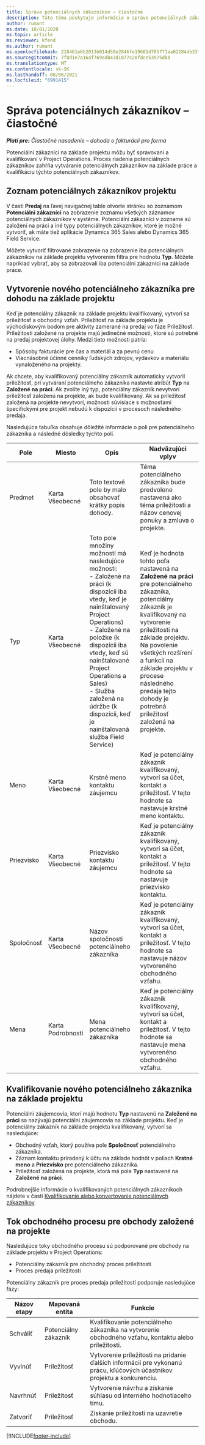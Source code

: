 ```yaml
---
title: Správa potenciálnych zákazníkov – čiastočné
description: Táto téma poskytuje informácie o správe potenciálnych zákazníkov na základe projektu (pro).
author: rumant
ms.date: 10/01/2020
ms.topic: article
ms.reviewer: kfend
ms.author: rumant
ms.openlocfilehash: 218461e6b2013b014d59e2846fe19681d785771aa82284db33ff18c8b6b83946
ms.sourcegitcommit: 7f8d1e7a16af769adb43d1877c28fdce53975db8
ms.translationtype: MT
ms.contentlocale: sk-SK
ms.lasthandoff: 08/06/2021
ms.locfileid: "6991415"
---
```

# <a name="manage-leads---lite"></a>Správa potenciálnych zákazníkov – čiastočné

_**Platí pre:** Čiastočné nasadenie – dohoda o fakturácii pro forma_

Potenciálni zákazníci na základe projektu môžu byť spravovaní a kvalifikovaní v Project Operations. Proces riadenia potenciálnych zákazníkov zahŕňa vytváranie potenciálnych zákazníkov na základe práce a kvalifikáciu týchto potenciálnych zákazníkov. 

## <a name="list-of-project-sales-leads"></a>Zoznam potenciálnych zákazníkov projektu

V časti **Predaj** na ľavej navigačnej table otvorte stránku so zoznamom **Potenciálni zákazníci** na zobrazenie zoznamu všetkých záznamov potenciálnych zákazníkov v systéme. Potenciálni zákazníci v zozname sú založení na práci a iné typy potenciálnych zákazníkov, ktoré je možné vytvoriť, ak máte tiež aplikácie Dynamics 365 Sales alebo Dynamics 365 Field Service.

Môžete vytvoriť filtrované zobrazenie na zobrazenie iba potenciálnych zákazníkov na základe projektu vytvorením filtra pre hodnotu **Typ**. Môžete napríklad vybrať, aby sa zobrazovali iba potenciálni zákazníci na základe práce.

## <a name="creating-a-new-lead-for-a-project-based-deal"></a>Vytvorenie nového potenciálneho zákazníka pre dohodu na základe projektu

Keď je potenciálny zákazník na základe projektu kvalifikovaný, vytvorí sa príležitosť a obchodný vzťah. Príležitosť na základe projektu je východiskovým bodom pre aktivity zamerané na predaj vo fáze Príležitosť. Príležitosti založené na projekte majú jedinečné možnosti, ktoré sú potrebné na predaj projektovej úlohy. Medzi tieto možnosti patria:

- Spôsoby fakturácie pre čas a materiál a za pevnú cenu
- Viacnásobné účinné cenníky ľudských zdrojov, výdavkov a materiálu vynaloženého na projekty.

Ak chcete, aby kvalifikovaný potenciálny zákazník automaticky vytvoril príležitosť, pri vytváraní potenciálneho zákazníka nastavte atribút **Typ** na **Založené na práci**. Ak zvolíte iný typ, potenciálny zákazník nevytvorí príležitosť založenú na projekte, ak bude kvalifikovaný. Ak sa príležitosť založená na projekte nevytvorí, možnosti súvisiace s možnosťami špecifickými pre projekt nebudú k dispozícii v procesoch následného predaja.

Nasledujúca tabuľka obsahuje dôležité informácie o poli pre potenciálneho zákazníka a následné dôsledky týchto polí.

| **Pole** | **Miesto** | **Opis** | **Nadväzujúci vplyv** |
| --- | --- | --- | --- |
| Predmet | Karta Všeobecné | Toto textové pole by malo obsahovať krátky popis dohody. | Téma potenciálneho zákazníka bude predvolene nastavená ako téma príležitosti a názov cenovej ponuky a zmluva o projekte. |
| Typ | Karta Všeobecné | Toto pole množiny možností má nasledujúce možnosti:</br>- Založené na práci (k dispozícii iba vtedy, keď je nainštalovaný Project Operations)</br>- Založené na položke (k dispozícii iba vtedy, keď sú nainštalované Project Operations a Sales)</br>- Služba založená na údržbe (k dispozícii, keď je nainštalovaná služba Field Service) | Keď je hodnota tohto poľa nastavená na **Založené na práci** pre potenciálneho zákazníka, potenciálny zákazník je kvalifikovaný na vytvorenie príležitosti na základe projektu. Na povolenie všetkých rozšírení a funkcií na základe projektu v procese následného predaja tejto dohody je potrebná príležitosť založená na projekte. |
| Meno | Karta Všeobecné | Krstné meno kontaktu záujemcu | Keď je potenciálny zákazník kvalifikovaný, vytvorí sa účet, kontakt a príležitosť. V tejto hodnote sa nastavuje krstné meno kontaktu. |
| Priezvisko | Karta Všeobecné | Priezvisko kontaktu záujemcu | Keď je potenciálny zákazník kvalifikovaný, vytvorí sa účet, kontakt a príležitosť. V tejto hodnote sa nastavuje priezvisko kontaktu. |
| Spoločnosť | Karta Všeobecné | Názov spoločnosti potenciálneho zákazníka | Keď je potenciálny zákazník kvalifikovaný, vytvorí sa účet, kontakt a príležitosť. V tejto hodnote sa nastavuje názov vytvoreného obchodného vzťahu. |
| Mena | Karta Podrobnosti | Mena potenciálneho zákazníka | Keď je potenciálny zákazník kvalifikovaný, vytvorí sa účet, kontakt a príležitosť. V tejto hodnote sa nastavuje mena vytvoreného obchodného vzťahu. |

## <a name="qualify-a-new-project-based-lead"></a>Kvalifikovanie nového potenciálneho zákazníka na základe projektu

Potenciálni záujemcovia, ktorí majú hodnotu **Typ** nastavenú na **Založené na práci** sa nazývajú potenciálni záujemcovia na základe projektu. Keď je potenciálny zákazník na základe projektu kvalifikovaný, vytvorí sa nasledujúce:

- Obchodný vzťah, ktorý používa pole **Spoločnosť** potenciálneho zákazníka.
- Záznam kontaktu priradený k účtu na základe hodnôt v poliach **Krstné meno** a **Priezvisko** pre potenciálneho zákazníka.
- Príležitosť založená na projekte, ktorá má pole **Typ** nastavené na **Založené na práci**.

Podrobnejšie informácie o kvalifikovaných potenciálnych zákazníkoch nájdete v časti [Kvalifikovanie alebo konvertovanie potenciálnych zákazníkov](/dynamics365/sales-enterprise/qualify-lead-convert-opportunity-sales).

## <a name="business-process-flow-for-project-based-deals"></a>Tok obchodného procesu pre obchody založené na projekte

Nasledujúce toky obchodného procesu sú podporované pre obchody na základe projektu v Project Operations:

- Potenciálny zákazník pre obchodný proces príležitosti
- Proces predaja príležitosti

Potenciálny zákazník pre proces predaja príležitostí podporuje nasledujúce fázy:

| Názov etapy | Mapovaná entita | Funkcie |
| --- | --- | --- |
| Schváliť | Potenciálny zákazník | Kvalifikovanie potenciálneho zákazníka na vytvorenie obchodného vzťahu, kontaktu alebo príležitosti. |
| Vyvinúť | Príležitosť | Vytvorenie príležitosti na pridanie ďalších informácií pre vykonanú prácu, kľúčových účastníkov projektu a konkurenciu. |
| Navrhnúť | Príležitosť | Vytvorenie návrhu a získanie súhlasu od interného hodnotiaceho tímu. |
| Zatvoriť | Príležitosť | Získanie príležitosti na uzavretie obchodu. |


[!INCLUDE[footer-include](../../includes/footer-banner.md)]